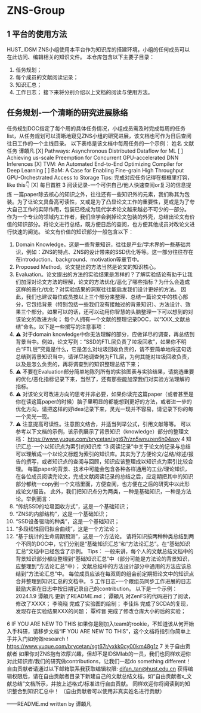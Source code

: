 # ZNS-Group
## 1 平台的使用方法
HUST_IDSM ZNS小组使用本平台作为知识库的搭建环境，小组的任何成员可以在此访问、编辑相关的知识文件。
本仓库包含以下主要子目录：
1. 任务规划；
2. 每个成员的文献阅读记录；
3. 知识汇总；
4. 工作日志；
接下来将分别介绍以上文档的阅读与使用方法。

## 任务规划-一个清晰的研究进展脉络
任务规划DOC指定了每个周的具体任务情况，小组成员需及时完成每周的任务list，从任务规划可以清晰地窥见ZNS小组的研究进展，该文档也可作为日后查阅往日工作的一个主线目录。
以下表格是该文档中每周任务的一个示例：
姓名	文献任务
谭頔凡	[X] Pathways: Asynchronous Distributed Dataflow for ML
[ ] Achieving us-scale Preemption for Concurrent GPU-accelerated DNN Inferences
[X] TVM: An Automated End-to-End Optimizing Compiler for Deep Learning
[ ] BaM: A Case for Enabling Fine-grain High Throughput GPU-Orchestrated Access to Storage
Tips:
完成对应任务记得在框框里打钩，like this👇
[X] 每日首胜
3 阅读记录-一个可供自己/他人快速查阅or复习的信息提炼
一篇paper除去核心的知识之外，往往还有一些知识外的元素，我们称其为包装。为了让论文具备高可读性，又或是为了凸显论文工作的重要性，更或是为了夸大自己工作的实际作用，包装已经成为现代学术论文越来越必不可少的一部分。
作为一个专业的领域内工作者，我们应学会剥掉论文包装的外壳，总结出论文有价值的知识部分。将论文进行总结，既方便日后的查阅，也方便其他成员对改论文进行快速的阅览。
论文有价值的知识部分一般包含以下：
1. Domain Knowledge。这是一些背景知识，往往是产业/学术界的一些基础共识，例如：ZNS的特点、ZNS的设计带来的SSD优化等等。这一部分往往存在在introduction、background、motivation等章节中。
2. Proposed Method。论文提出的方法当然是论文的知识核心。
3. Evaluation。论文提出的方法的实验结果是怎样的？了解实验结论有助于让我们加深对论文方法的理解，论文的方法优化/恶化了哪些指标？为什么会造成这样的恶化/优化？对实验结果的洞察往往能启发我们设计更好的方法。
因此，我们也建议每位成员按以上三个部分来整理、总结一篇论文中的核心部分，它包括背景（特别包括一些我们没有接触过的背景知识）、方法设计、效果三个部分。如果可以的话，还可以动用你智慧的头脑整理一下可以想到的对该论文的改进方向；
每个人拥有一个文献的整理记录DOC，以“XXX_文献总结”命名。以下是一些撰写的注意事项：
1. ⚠️ 对于domain knowledge中你无法理解的部分，应做详尽的调查，再总结到背景当中。例如，论文写到：“SSD的FTL层负责了垃圾回收”，如果你不明白“FTL层”究竟是什么，它是怎么对垃圾回收负责的，请不要简单地将这句话总结到背景知识当中，请详尽地调查何为FTL层，为何其能对垃圾回收负责，以及是怎么负责的，再将调查到的知识整理总结下来；
2. ⚠️ 不要在Evaluation部分简单地陈列所有的实验图表与实验结果，请挑选重要的优化/恶化指标记录下来，当然了，还有那些能加深我们对实验方法理解的指标。
3. ⚠️ 对该论文可改进方向的思考并非必要，如果你读完这篇paper（或者甚至是你在读这篇paper的时候）脑子里明显的都能想到更好的方法，或者进一步的优化方向，请把这样的好idea记录下来，灵光一现并不容易，请记录下你的每一个灵光一现。
4. ⚠️ 注意提高可读性。注意图文结合，并适当列举公式，引用文献等等。
可以参考以下文档的示例，该示例展示了背景知识（knowledge）部分的整理文档：
https://www.yuque.com/brycetan/sgt67r/zn5wnuzen6h04axy
4 知识汇总-一个以知识点为索引的知识库
“3 阅读记录”中关于论文的记录与总结可以理解成一个以论文标题为索引的知识库。其实为了方便论文/总结/综述/报告的撰写，或者知识点的查阅与回顾，知识应该整理成以知识点为索引比较合理。
每篇paper的背景、技术中可能会包含各种各样通用的工业/理论知识，在各位成员阅读完论文，完成文献阅读记录的总结之后，应定期把其中的知识部分都统一copy到一个文档里面，方便查阅，也方便在之后的研究中以此形成论文/报告。
此外，我们把知识点分为两类，一种是基础知识，一种是方法论。举例而言：
1. “传统SSD的垃圾回收方式”，这是一个基础知识；
2. “ZNS的内部结构”，这是一个基础知识；
3. “SSD设备驱动的种类”，这是一个基础知识；
4. “多段线性回归拟合曲线”，这是一个方法论；
5. “基于统计的生命周期预测”，这是一个方法论。
请将知识按两种种类总结到两个不同的DOC中，它们分别是“基础知识汇总”和“方法论汇总”。在“基础知识汇总”文档中已经包含了示例。
Tips：
一般来讲，每个人的文献总结文档中的背景知识部分都应整理到“基础知识汇总”中（部分可能是方法论的背景知识，应整理到“方法论汇总”中）；
文献总结中的方法设计部分中通用的方法应该总结到“方法论汇总”中。
每位成员应该在每双周的组会前定期把论文中的知识点合并整理到知识汇总的文档中。
5 工作日志-一个跟组员同步工作进展的日志
鼓励大家在日志中按日期记录自己的contribution。
以下是一个示例：
2024.1.9
谭頔凡 更新了README.md；
谭頔凡 对ZenFS的代码进行了阅读，修改了XXXX；
李晓晓 完成了实验图的绘制；
李佳炜 完成了SCDA的复现，发现存在实验结果XXX的问题；
覃梓晋 完成了修改仓库大小的后的实验；

6 IF YOU ARE NEW TO THIS
如果你是刚加入team的rookie，不知道该从何开始入手科研，请移步文档“IF YOU ARE NEW TO THIS”，这个文档将指引你简单上手并入门如何做research！
https://www.yuque.com/brycetan/sgt67r/yxkk0cy00km48g1z
7 关于自由贡献者
如果你对ZNS抱有浓厚兴趣，但却不是IDSMlab的一员，我们也同样欢迎你对此知识库/我们的研究做contributions，让我们一起do something different！
自由贡献者请通过以下邮箱联系我获取编辑权限:
difan_tan@hust.edu.cn
获得编辑权限后，请在自由贡献者目录下新建自己的文献总结文档，如“自由贡献者x_文献总结”文档所示，并按上述格式/标准进行自由贡献。
同样欢迎你将阅读到的知识整合到知识汇总中！
（自由贡献者可以使用非真实姓名进行贡献）

——README.md written by 谭頔凡
